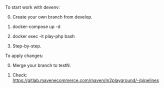 To start work with devenv:

0. Create your own branch from develop.

1. docker-compose up -d

2. docker exec -it play-php bash

3. Step-by-step.

To apply changes:

0. Merge your branch to testN.

1. Check: https://gitlab.mavenecommerce.com/maven/m2playground/-/pipelines